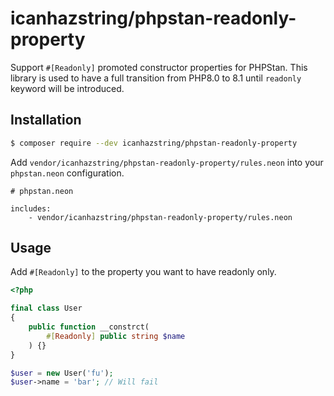 # icanhazstring/phpstan-readonly-property
Support `#[Readonly]` promoted constructor properties for PHPStan.
This library is used to have a full transition from PHP8.0 to 8.1 until `readonly`
keyword will be introduced.

## Installation

```bash
$ composer require --dev icanhazstring/phpstan-readonly-property
```

Add `vendor/icanhazstring/phpstan-readonly-property/rules.neon` into your `phpstan.neon` configuration.

```neon
# phpstan.neon

includes:
    - vendor/icanhazstring/phpstan-readonly-property/rules.neon
```

## Usage
Add `#[Readonly]` to the property you want to have readonly only.

```php
<?php

final class User
{
    public function __constrct(
        #[Readonly] public string $name
    ) {}
}

$user = new User('fu');
$user->name = 'bar'; // Will fail
```

